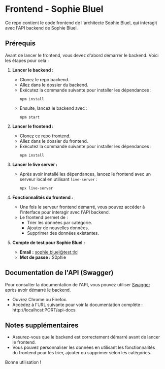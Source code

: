 # Frontend - Sophie Bluel

Ce repo contient le code frontend de l'architecte Sophie Bluel, qui interagit avec l'API backend de Sophie Bluel.

## Prérequis

Avant de lancer le frontend, vous devez d'abord démarrer le backend. Voici les étapes pour cela :

1. **Lancer le backend :**
   - Clonez le repo backend.
   - Allez dans le dossier du backend.
   - Exécutez la commande suivante pour installer les dépendances :
     ```
     npm install
     ```
   - Ensuite, lancez le backend avec :
     ```
     npm start
     ```

2. **Lancer le frontend :**
   - Clonez ce repo frontend.
   - Allez dans le dossier du frontend.
   - Exécutez la commande suivante pour installer les dépendances :
     ```
     npm install
     ```

3. **Lancer le live server :**
   - Après avoir installé les dépendances, lancez le frontend avec un serveur local en utilisant `live-server` :
     ```
     npx live-server
     ```

4. **Fonctionnalités du frontend :**
   - Une fois le serveur frontend démarré, vous pouvez accéder à l'interface pour interagir avec l'API backend.
   - Le frontend permet de :
     - Trier les données par catégorie.
     - Ajouter de nouvelles données.
     - Supprimer des données existantes.

5. **Compte de test pour Sophie Bluel :**
   - **Email :** sophie.bluel@test.tld
   - **Mot de passe :** S0phie

## Documentation de l'API (Swagger)

Pour consulter la documentation de l'API, vous pouvez utiliser [Swagger](http://localhost:PORT/api-docs) après avoir démarré le backend.
- Ouvrez Chrome ou Firefox.
- Accédez à l'URL suivante pour voir la documentation complète :
http://localhost:PORT/api-docs

## Notes supplémentaires

- Assurez-vous que le backend est correctement démarré avant de lancer le frontend.
- Vous pouvez personnaliser les données en utilisant les fonctionnalités du frontend pour les trier, ajouter ou supprimer selon les catégories.

Bonne utilisation !
